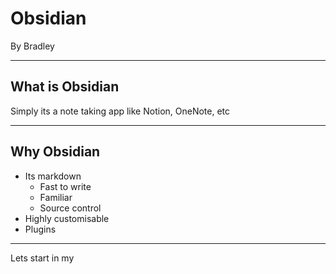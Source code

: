 <!-- slide bg="#cc0000"-->
# Obsidian
By Bradley


---
<!-- slide bg="#cc0000"-->
## What is Obsidian

Simply its a note taking app like Notion, OneNote, etc
 
---
<!-- slide bg="#cc0000"-->
## Why Obsidian

- Its markdown
	- Fast to write
	- Familiar
	- Source control
- Highly customisable
- Plugins

---

Lets start in my 